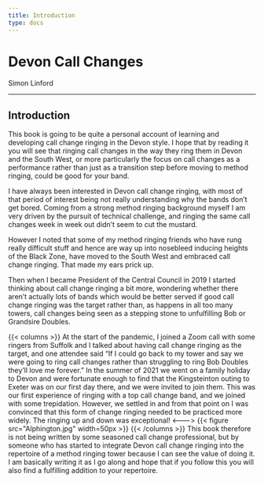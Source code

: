 ```yaml
---
title: Introduction
type: docs
---
```


# Devon Call Changes
Simon Linford

---

## Introduction
This book is going to be quite a personal account of learning and developing call change ringing in the Devon style. I hope that by reading it you will see that ringing call changes in the way they ring them in Devon and the South West, or more particularly the focus on call changes as a performance rather than just as a transition step before moving to method ringing, could be good for your band.

I have always been interested in Devon call change ringing, with most of that period of interest being not really understanding why the bands don’t get bored. Coming from a strong method ringing background myself I am very driven by the pursuit of technical challenge, and ringing the same call changes week in week out didn’t seem to cut the mustard.

However I noted that some of my method ringing friends who have rung really difficult stuff and hence are way up into nosebleed inducing heights of the Black Zone, have moved to the South West and embraced call change ringing. That made my ears prick up.

Then when I became President of the Central Council in 2019 I started thinking about call change ringing a bit more, wondering whether there aren’t actually lots of bands which would be better served if good call change ringing was the target rather than, as happens in all too many towers, call changes being seen as a stepping stone to unfulfilling Bob or Grandsire Doubles.

{{< columns >}}
At the start of the pandemic, I joined a Zoom call with some ringers from Suffolk and I talked about having call change ringing as the target, and one attendee said “If I could go back to my tower and say we were going to ring call changes rather than struggling to ring Bob Doubles they’ll love me forever.”
In the summer of 2021 we went on a family holiday to Devon and were fortunate enough to find that the Kingsteinton outing to Exeter was on our first day there, and we were invited to join them. This was our first experience of ringing with a top call change band, and we joined with some trepidation. However, we settled in and from that point on I was convinced that this form of change ringing needed to be practiced more widely. The ringing up and down was exceptional!
<--->
{{< figure src="Alphington.jpg" width=50px >}}
{{< /columns >}}
This book therefore is not being written by some seasoned call change professional, but by someone who has started to integrate Devon call change ringing into the repertoire of a method ringing tower because I can see the value of doing it. I am basically writing it as I go along and hope that if you follow this you will also find a fulfilling addition to your repertoire.
